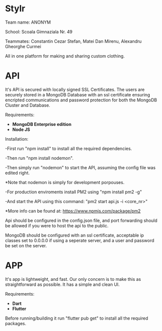 # Stylr
Team name: ANONYM

School: Scoala Gimnaziala Nr. 49

Teammates: Constantin Cezar Stefan, Matei Dan Mirenu, Alexandru Gheorghe Curmei

All in one platform for making and sharing custom clothing.
# API
It's API is secured with locally signed SSL Certificates. The users are securely stored in a MongoDB Database with an ssl certificate ensuring encripted communications and password protection for both the MongoDB Cluster and Database.


Requirements:
  * **MongoDB Enterprise edition**
  * **Node JS**
  
Installation:

  -First run "npm install" to install all the required dependencies.

  -Then run "npm install nodemon".

  -Then simply run "nodemon" to start the API, assuming the config file was edited right.

   *Note that nodemon is simply for development porpouses.

  -For production enviroments install PM2 using "npm install pm2 -g"

  -And start the API using this command: "pm2 start api.js -i <core_nr>"
  
   *More info can be found at: https://www.npmjs.com/package/pm2

Api should be configured in the config.json file, and port forwarding should be allowed if you were to host the api to the public.

MongoDB should be configured with an ssl certificate, acceptable ip classes set to 0.0.0.0 if using a seperate server, and a user and password be set on the server.

# APP
It's app is lightweight, and fast. Our only concern is to make this as straightforward as possible. It has a simple and clean UI.


Requirements:
 * **Dart**
 * **Flutter**

Before running/building it run "flutter pub get" to install all the required packages.
